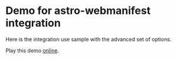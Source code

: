 # Demo for astro-webmanifest integration

Here is the integration use sample with the advanced set of options.

Play this demo [online](https://stackblitz.com/fork/github/alextim/astro-lib/tree/main/examples/webmanifest/advanced).
